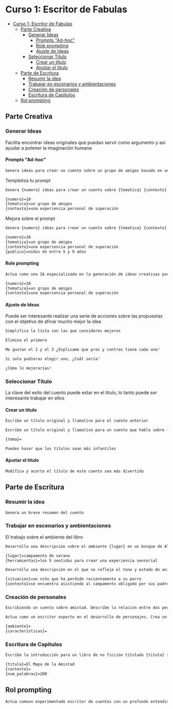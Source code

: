 # Curso 1: Escritor de Fabulas

- [Curso 1: Escritor de Fabulas](#curso-1-escritor-de-fabulas)
  - [Parte Creativa](#parte-creativa)
    - [Generar Ideas](#generar-ideas)
      - [Prompts "Ad-hoc"](#prompts-ad-hoc)
      - [Role prompting](#role-prompting)
      - [Ajuste de Ideas](#ajuste-de-ideas)
    - [Seleccionar Título](#seleccionar-título)
      - [Crear un título](#crear-un-título)
      - [Ajustar el titulo](#ajustar-el-titulo)
  - [Parte de Escritura](#parte-de-escritura)
    - [Resumir la idea](#resumir-la-idea)
    - [Trabajar en escenarios y ambientaciones](#trabajar-en-escenarios-y-ambientaciones)
    - [Creación de personales](#creación-de-personales)
    - [Escritura de Capitulos](#escritura-de-capitulos)
  - [Rol prompting](#rol-prompting)



## Parte Creativa

### Generar Ideas

Facilita encontrar ideas originales que puedan servir como argumento y así ayudar a potener la imaginación humana

#### Prompts "Ad-hoc"

```bash
Genera ideas para crear un cuento sobre un grupo de amigos basado en una experiencia personal de superación
```

Templetiza tu prompt

```bash
Genera {numero} ideas para crear un cuento sobre {tematica} {contexto}

{numero}=10
{tematica}=un grupo de amigos
{contexto}=una experiencia personal de superación
```

Mejora sobre el prompt

```bash
Genera {numero} ideas para crear un cuento sobre {tematica} {contexto} dirigido a {publico}

{numero}=10
{tematica}=un grupo de amigos
{contexto}=una experiencia personal de superación
{publico}=niños de entre 5 y 9 años
```

#### Role prompting

```bash
Actua como una IA especializada en la generación de ideas creativas para la escritura de cuentos. Escribe {numero} ideas para crear un cuento sobre {tematica} {contexto}

{numero}=10
{tematica}=un grupo de amigos
{contexto}=una experiencia personal de superación
```




#### Ajuste de Ideas

Puede ser interesante realizar una serie de acciones sobre las propuestas con el objetivo de afinar mucho mejor la idea

```bash
Simplifica la lista con las que consideres mejores
```

```bash
Elimina el primero
```

```bash
Me gustan el 1 y el 3 ¿Explicame que pros y contras tiene cada uno?
```

```bash
Si solo pudieras elegir uno, ¿Cuál sería?
```

```bash
¿Cómo lo mejorarías?
```




### Seleccionar Título

La clave del exito del cuento puede estar en el titulo, lo tanto puede ser interesante trabajar en ellos


#### Crear un título

```bash
Escribe un título original y llamativo para el cuento anterior
```

```bash
Escribe un título original y llamativo para un cuento que habla sobre {tema}

{tema}=
```

```bash
Puedes hacer que los titulos sean más infantiles
```

#### Ajustar el titulo

```bash
Modifica y acorta el título de este cuento sea más divertido
```


## Parte de Escritura

### Resumir la idea

```bash
Genera un breve resumen del cuento
```

### Trabajar en escenarios y ambientaciones

El trabajo sobre el ambiente del libro

```bash
Desarrolla una descripción sobre el ambiente {lugar} en un bosque de Alemania. Utiliza {herramientas}.

{lugar}=campamento de verano
{herramientas}=los 5 sentidos para crear una experiencia sensorial
```

```bash
Desarrolla una descripción en el que se refleje el tono y estado de animo de {situacion} y que {contexto}

{situacion}=un niño que ha perdido recientemente a su perro
{contexto}=se encuentra asistiendo al campamento obligado por sus padres
```


### Creación de personales

```bash
Escribiendo un cuento sobre amistad. Describe la relacion entre dos personas que son enemigos pero que están condenados a entenderse. La primera persona es un niño con gafas, alergias y muy malo en los deportes. La segunda persona es un niño más mayor que es el malote de la clase
```

```bash
Actua como un escritor experto en el desarrollo de personajes. Crea un perfil detallado para {ambiente} de un personaje de un cuento. {características}

{ambiente}=
{características}=
```



### Escritura de Capitulos

```bash
Escribe la introducción para un libro de no ficción titulado {titulo} sobre {contexto}. Debe tener alrededor de {num_palabras} e incluir una descripción general del libro así como los principales temas e ideas que se abordarán.

{titulo}=El Mapa de la Amistad
{contexto}=
{num_palabras}=200
```


## Rol prompting

```bash
Actua comoun experimentado escritor de cuentos con un profundo entendimiento de las emociones humanas y una habilidad especial para tejer historias conmovedoras. Utiliza tus habilidades para escribir un cuento corto basado en una experiencia personal que haya marcado tu vida significativamente. Asegúrate de que tu historia transmita no solo los eventos, sino también las emociones y reflexiones íntimas que estos generaron. Incorpora detalles vívidos para hacer que la narración sea más envolvente y utiliza diálogos realistas para dar voz a los personajes involucrados. Finalmente, añade una moraleja o enseñanza que refleje el impacto y la importancia de esta experiencia en tu desarrollo personal y emocional. Tu objetivo es crear un relato que no solo entretenga, sino que también ofrezca una perspectiva profunda y genuina sobre la vida y sus desafíos.
```